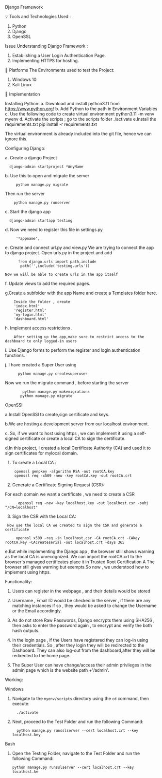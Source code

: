 Django Framework

💡 Tools and Technologies Used : 
1. Python 
2. Django
3. OpenSSL

Issue
Understanding Django Framework :
1. Establishing a User Login Authentication Page.
2. Implementing HTTPS for hosting.

   
💭 Platforms
The Environments used to test the Project: 
1. Windows 10
2. Kali Linux

   
🛫 Implementation

Installing Python: 
a. Download and install python3.11 from
      https://www.python.org/
b. Add Python to the path in Environment Variables
c. Use the following code to create virtual environment
      python3.11 -m venv myenv
d. Activate the scripts ; go to the scripts folder
           ./activate
e.Install the requirements.txt
              pip install -r requirements.txt

The virtual environment is already included into the git file, hence we can ignore this.


Configuring Django:

a.  Create a django Project

      django-admin startproject *AnyName
      
b. Use this to open and migrate the server

         python manage.py migrate
  Then run the server
  
  
        python manage.py runserver
        
c. Start the django app

      django-admin startapp testing
      
d. Now we need to register this file in settings.py

         '*appname',
         
e. Create and connect url.py and view.py
     We are trying to connect the app to django project. Open urls.py in the project and add 
         
          from django.urls import path,include
           path('',include('testing.urls'))
     
    Now we will be able to create urls in the app itself

f. Update views to add the required pages.

g.Create a subfolder with the app Name and create a Templates folder here.

        Inside the folder , create
        'index.html'
        'register.html'
        'my-login.html'
        'dashboard.html'
h. Implement access restrictions . 
       
        After setting up the app,make sure to restrict access to the dashboard to only logged-in users

i. Use Django forms to perform the register and login authentication functions.

j. I have created a Super User using 
 
          python manage.py createsuperuser
 
   Now we run the migrate command , before starting the server
            
            python manage.py makemigrations
           python manage.py migrate


OpenSSl

a.Install OpenSSl to create,sign certificate and keys.

b.We are hosting a development server from our localhost environment.

c. So, if we want to host using https , we can implement it using a self-signed certificate or
   create a local CA to sign the certificate.

d.In this project, I created a local Certificate Authority (CA) and used
  it to sign certificates for mylocal domain.
  1. To create a Local CA :

          openssl genpkey -algorithm RSA -out rootCA.key
          openssl req -x509 -new -key rootCA.key -out rootCA.crt
  2. Generate a Certificate Signing Request (CSR):

   For each domain we want a certificate , we need to create a CSR

          openssl req -new -key localhost.key -out localhost.csr -subj "/CN=localhost"

   3. Sign the CSR with the Local CA:

     Now use the local CA we created to sign the CSR and generate a certificate

         openssl x509 -req -in localhost.csr -CA rootCA.crt -CAkey rootCA.key -CAcreateserial -out localhost.crt -days 365
e.But while implementing the Django app , the browser still shows warning as the local CA is unrecognized.
  We can import the rootCA.crt to the browser's managed certificates place it in Trusted Root Certification A
  The browser still gives warning but exempts.So now , we understood how to implement using https.

Functionality:

1. Users can register in the webpage , and their details would be stored

2. Username , Email ID would be checked in the server , if there are any matching instances if so ,
   they would be asked to change the Username or the Email accordingly.

3. As do not store Raw Passwords, Django encrypts them using SHA256 , then asks to enter the password again ,
   to encrypt and verify the both hash outputs.

4. In the login page , if the Users have registered they can log-in using their credentials. So , after they login they will be redirected to the Dashboard. They 
   can also log-out from the dashboard,after they will be redirected to the home page.
   
6. The Super User can have change/access their admin privileges in the admin page
   which is the website path +'/admin'.


Working:

Windows
 
1. Navigate to the `myenv/scripts` directory using the `cd` command, then execute:

         ./activate

2. Next, proceed to the Test Folder and run the following Command:
   

         python manage.py runsslserver --cert localhost.crt --key localhost.key
 
Bash 

1. Open the Testing Folder, navigate to the Test Folder and run the following Command:
   

       python manage.py runsslserver --cert localhost.crt --key localhost.ke


